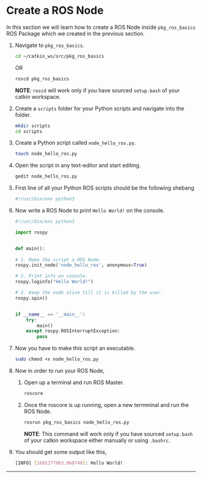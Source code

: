 # Create a ROS Node

In this section we will learn how to create a ROS Node inside `pkg_ros_basics` ROS Package which we created in the previous section.
  1. Navigate to `pkg_ros_basics`.
     ```bash
     cd ~/catkin_ws/src/pkg_ros_basics
     ```
     OR
     ```bash
     roscd pkg_ros_basics
     ```
     **NOTE**: `roscd` will work only if you have sourced `setup.bash` of your catkin workspace.
  2. Create a `scripts` folder for your Python scripts and navigate into the folder.
     ```bash
     mkdir scripts
	 cd scripts
     ```
  3. Create a Python script called `node_hello_ros.py`.

     ```bash
     touch node_hello_ros.py
     ```


  4. Open the script in any text-editor and start editing.
     ```bash
     gedit node_hello_ros.py
     ```

  5. First line of all your Python ROS scripts should be the following shebang
	 ```bash
	 #!/usr/bin/env python3
	 ```

  6. Now write a ROS Node to print `Hello World!` on the console.
     ```python
     #!/usr/bin/env python3

	 import rospy


	 def main():    
    
     # 1. Make the script a ROS Node.
     rospy.init_node('node_hello_ros', anonymous=True)

     # 2. Print info on console.
     rospy.loginfo("Hello World!")
     
     # 3. Keep the node alive till it is killed by the user.
     rospy.spin()


     if __name__ == '__main__':
         try:
             main()
         except rospy.ROSInterruptException:
             pass
     ```


  7. Now you have to make this script an executable.
     ```bash
     sudo chmod +x node_hello_ros.py
     ```


  8. Now in order to run your ROS Node,

       1. Open up a terminal and run ROS Master.

	      ```bash
	      roscore
	      ```

       2. Once the roscore is up running, open a new termminal and run the ROS Node.
          ```bash
          rosrun pkg_ros_basics node_hello_ros.py

          ```
          
          **NOTE**: This command will work only if you have sourced `setup.bash` of your catkin workspace either manually or using `.bashrc`.


  9. You should get some output like this,
  	 ```bash
     [INFO] [1601277063.968749]: Hello World!
     ```
<hr>